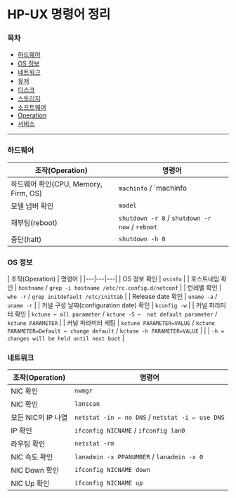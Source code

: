 
# HP-UX 명령어 정리

### 목차

* [하드웨어](#하드웨어)
* [OS 정보](#os-정보)
* [네트워크](#네트워크)
* [유저](#유저)
* [디스크](#디스크)
* [스토리지](#스토리지)
* [소프트웨어](#소프트웨어)
* [Operation](#operation)
* [서비스](#서비스)

---

### 하드웨어
| 조작(Operation) | 명령어 |
|---|---|
| 하드웨어 확인(CPU, Memory, Firm, OS) | `machinfo` / `machinfo | grep -i memory` |
| 모델 넘버 확인 | `model` |
| 재부팅(reboot) | `shutdown -r 0` / `shutdown -r now` / `reboot` |  
| 중단(halt) | `shutdown -h 0` |  
 
### OS 정보
| 조작(Operation) | 명령어 |
|---|---|---|
| OS 정보 확인 | `osinfo` |
| 호스트네임 확인 | `hostname` / `grep -i hostname /etc/rc.config.d/netconf` |
| 런레벨 확인 | `who -r` / `grep initdefault /etc/inittab` |
| Release date 확인 | `uname -a` / `uname -r` |
| 커널 구성 날짜(configuration date) 확인 | `kconfig -w` |
| 커널 파라미터 확인 | `kctune ← all parameter` / `kctune -S ←  not default parameter` / `kctune PARAMETER` |
| 커널 파라미터 세팅 | `kctune PARAMETER=VALUE` / `kctune PARAMETER=Default ← change default` / `kctune -h PARAMETER=VALUE` |
|  | `-h = changes will be held until next boot` |

### 네트워크
| 조작(Operation) | 명령어 |
|---|---|
| NIC 확인 | `nwmgr` |
| NIC 확인 | `lanscan` |
| 모든 NIC의 IP 나열 | `netstat -in ← no DNS` / `netstat -i ← use DNS` |
| IP 확인 | `ifconfig NICNAME` / `ifconfig lan0` |
| 라우팅 확인 | `netstat -rm` |
| NIC 속도 확인 | `lanadmin -x PPANUMBER` / `lanadmin -x 0` |
| NIC Down 확인 | `ifconfig NICNAME down` |
| NIC Up 확인 | `ifconfig NICNAME up` |
